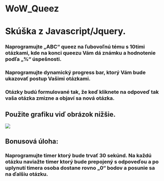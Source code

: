 # WoW_Queez
# Skúška z Javascript/Jquery.

### Naprogramujte „ABC“ queez na ľubovoľnú tému s 10timi otázkami, kde na konci queezu Vám dá známku a hodnotenie podľa „%“ úspešnosti.
### Naprogramujte dynamický progress bar, ktorý Vám bude ukazovať postup Vašimi otázkami.
### Otázky budú formulované tak, že keď kliknete na odpoveď tak vaša otázka zmizne a objaví sa nová otázka.

## Použite grafiku viď obrázok nižšie.

![](images/filename%20obr.png)
 
## Bonusová úloha:
### Naprogramujte timer ktorý bude trvať 30 sekúnd. Na každú otázku naviažte timer ktorý bude prepojený s odpoveďou a po uplynutí timera osoba dostane rovno „0“ bodov a posunie sa na ďalšiu otázku.

